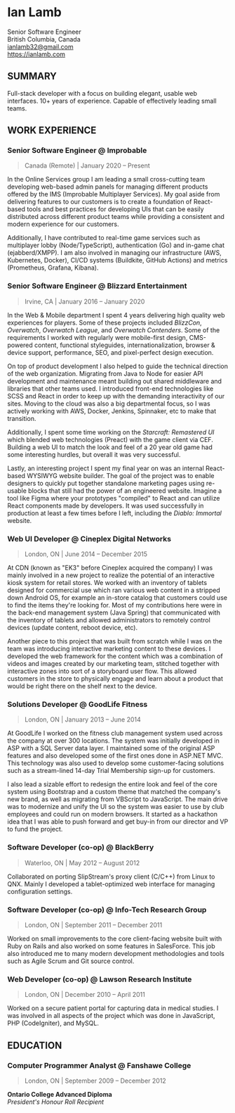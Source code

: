 # Ian Lamb

Senior Software Engineer<br>
British Columbia, Canada<br>
ianlamb32@gmail.com<br>
https://ianlamb.com

## SUMMARY

Full-stack developer with a focus on building elegant, usable web interfaces. 10+ years of experience. Capable of effectively leading small teams.

## WORK EXPERIENCE

### Senior Software Engineer @ Improbable

> Canada (Remote) | January 2020 – Present

In the Online Services group I am leading a small cross-cutting team developing web-based admin panels for managing different products offered by the IMS (Improbable Multiplayer Services). My goal aside from delivering features to our customers is to create a foundation of React-based tools and best practices for developing UIs that can be easily distributed across different product teams while providing a consistent and modern experience for our customers.

Additionally, I have contributed to real-time game services such as multiplayer lobby (Node/TypeScript), authentication (Go) and in-game chat (ejabberd/XMPP). I am also involved in managing our infrastructure (AWS, Kubernetes, Docker), CI/CD systems (Buildkite, GitHub Actions) and metrics (Prometheus, Grafana, Kibana).

### Senior Software Engineer @ Blizzard Entertainment

> Irvine, CA | January 2016 – January 2020

In the Web &amp; Mobile department I spent 4 years delivering high quality web experiences for players. Some of these projects included _BlizzCon_, _Overwatch_, _Overwatch League_, and _Overwatch Contenders_. Some of the requirements I worked with regularly were mobile-first design, CMS-powered content, functional styleguides, internationalization, browser &amp; device support, performance, SEO, and pixel-perfect design execution.

On top of product development I also helped to guide the technical direction of the web organization. Migrating from Java to Node for easier API development and maintenance meant building out shared middleware and libraries that other teams used. I introduced front-end technologies like SCSS and React in order to keep up with the demanding interactivity of our sites. Moving to the cloud was also a big departmental focus, so I was actively working with AWS, Docker, Jenkins, Spinnaker, etc to make that transition.

Additionally, I spent some time working on the _Starcraft: Remastered UI_ which blended web technologies (Preact) with the game client via CEF. Building a web UI to match the look and feel of a 20 year old game had some interesting hurdles, but overall it was very successful.

Lastly, an interesting project I spent my final year on was an internal React-based WYSIWYG website builder. The goal of the project was to enable designers to quickly put together standalone marketing pages using re-usable blocks that still had the power of an engineered website. Imagine a tool like Figma where your prototypes "compiled" to React and can utilize React components made by developers. It was used successfully in production at least a few times before I left, including the _Diablo: Immortal_ website.

### Web UI Developer @ Cineplex Digital Networks

> London, ON | June 2014 – December 2015

At CDN (known as "EK3" before Cineplex acquired the company) I was mainly involved in a new project to realize the potential of an interactive kiosk system for retail stores. We worked with an inventory of tablets designed for commercial use which ran various web content in a stripped down Android OS, for example an in-store catalog that customers could use to find the items they're looking for. Most of my contributions here were in the back-end management system (Java Spring) that communicated with the inventory of tablets and allowed administrators to remotely control devices (update content, reboot device, etc).

Another piece to this project that was built from scratch while I was on the team was introducing interactive marketing content to these devices. I developed the web framework for the content which was a combination of videos and images created by our marketing team, stitched together with interactive zones into sort of a storyboard user flow. This allowed customers in the store to physically engage and learn about a product that would be right there on the shelf next to the device.

### Solutions Developer @ GoodLife Fitness

> London, ON | January 2013 – June 2014

At GoodLife I worked on the fitness club management system used across the company at over 300 locations. The system was initially developed in ASP with a SQL Server data layer. I maintained some of the original ASP features and also developed some of the first ones done in ASP.NET MVC. This technology was also used to develop some customer-facing solutions such as a stream-lined 14-day Trial Membership sign-up for customers.

I also lead a sizable effort to redesign the entire look and feel of the core system using Bootstrap and a custom theme that matched the company's new brand, as well as migrating from VBScript to JavaScript. The main drive was to modernize and unify the UI so the system was easier to use by club employees and could run on modern browsers. It started as a hackathon idea that I was able to push forward and get buy-in from our director and VP to fund the project.

### Software Developer (co-op) @ BlackBerry

> Waterloo, ON | May 2012 – August 2012

Collaborated on porting SlipStream's proxy client (C/C++) from Linux to QNX. Mainly I developed a tablet-optimized web interface for managing configuration settings.

### Software Developer (co-op) @ Info-Tech Research Group

> London, ON | September 2011 – December 2011

Worked on small improvements to the core client-facing website built with Ruby on Rails and also worked on some features in SalesForce. This job also introduced me to many modern development methodologies and tools such as Agile Scrum and Git source control.

### Web Developer (co-op) @ Lawson Research Institute

> London, ON | December 2010 – April 2011

Worked on a secure patient portal for capturing data in medical studies. I was involved in all aspects of the project which was done in JavaScript, PHP (CodeIgniter), and MySQL.

## EDUCATION

### Computer Programmer Analyst @ Fanshawe College

> London, ON | September 2009 – December 2012

**Ontario College Advanced Diploma**<br>
_President's Honour Roll Recipient_

